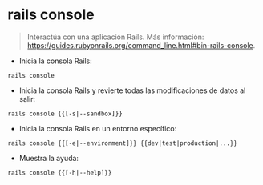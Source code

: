 # rails console

> Interactúa con una aplicación Rails.
> Más información: <https://guides.rubyonrails.org/command_line.html#bin-rails-console>.

- Inicia la consola Rails:

`rails console`

- Inicia la consola Rails y revierte todas las modificaciones de datos al salir:

`rails console {{[-s|--sandbox]}}`

- Inicia la consola Rails en un entorno específico:

`rails console {{[-e|--environment]}} {{dev|test|production|...}}`

- Muestra la ayuda:

`rails console {{[-h|--help]}}`
